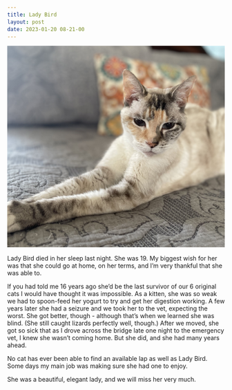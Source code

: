 ```yaml
---
title: Lady Bird
layout: post
date: 2023-01-20 08-21-00
---
```


<img src="/images/ladybird.jpg">

Lady Bird died in her sleep last night. She was 19. My biggest wish for her was
that she could go at home, on her terms, and I’m very thankful that she was
able to. 

If you had told me 16 years ago she’d be the last survivor of our 6 original
cats I would have thought it was impossible. As a kitten, she was so weak we
had to spoon-feed her yogurt to try and get her digestion working. A few years
later she had a seizure and we took her to the vet, expecting the worst. She
got better, though - although that’s when we learned she was blind. (She still
caught lizards perfectly well, though.) After we moved, she got so sick that as
I drove across the bridge late one night to the emergency vet, I knew she
wasn’t coming home. But she did, and she had many years ahead.

No cat has ever been able to find an available lap as well as Lady Bird. Some
days my main job was making sure she had one to enjoy.

She was a beautiful, elegant lady, and we will miss her very much.
